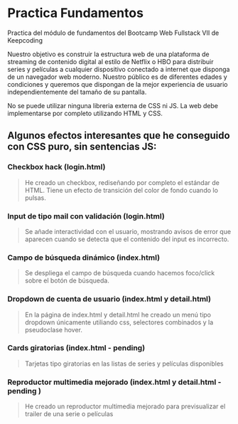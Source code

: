 # Practica Fundamentos
Practica del módulo de fundamentos del Bootcamp Web Fullstack VII de Keepcoding

Nuestro objetivo es construir la estructura web de una plataforma de streaming de contenido
digital al estilo de Netflix o HBO para distribuir series y películas a cualquier dispositivo
conectado a internet que disponga de un navegador web moderno. Nuestro público es de
diferentes edades y condiciones y queremos que dispongan de la mejor experiencia de
usuario independientemente del tamaño de su pantalla.

No se puede utilizar ninguna libreria externa de CSS ni JS. La web debe implementarse por completo
utilizando HTML y CSS.

## Algunos efectos interesantes que he conseguido con CSS puro, sin sentencias JS:
### Checkbox hack (login.html)
> He creado un checkbox, rediseñando por completo el estándar de HTML. Tiene un efecto de transición del color de fondo cuando lo pulsas.
### Input de tipo mail con validación (login.html)
> Se añade interactividad con el usuario, mostrando avisos de error que aparecen cuando se detecta que el contenido del input es incorrecto.
### Campo de búsqueda dinámico (index.html)
> Se despliega el campo de búsqueda cuando hacemos foco/click sobre el botón de búsqueda.
### Dropdown de cuenta de usuario (index.html y detail.html) 
> En la página de index.html y detail.html he creado un menú tipo dropdown únicamente utiliando css, selectores combinados y la pseudoclase hover.
### Cards giratorias (index.html - pending)
> Tarjetas tipo giratorias en las listas de series y películas disponibles
### Reproductor multimedia mejorado (index.html y detail.html - pending )
> He creado un reproductor multimedia mejorado para previsualizar el trailer de una serie o películas